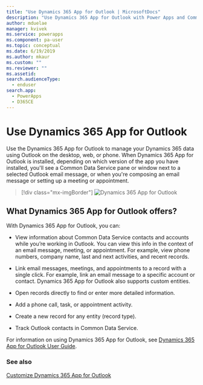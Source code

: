 ```yaml
---
title: "Use Dynamics 365 App for Outlook | MicrosoftDocs"
description: "Use Dynamics 365 App for Outlook with Power Apps and Common Data Service."
author: mduelae
manager: kvivek
ms.service: powerapps
ms.component: pa-user
ms.topic: conceptual
ms.date: 6/19/2019
ms.author: mkaur
ms.custom: ""
ms.reviewer: ""
ms.assetid: 
search.audienceType: 
  - enduser
search.app: 
  - PowerApps
  - D365CE
---
```

# Use Dynamics 365 App for Outlook

Use the Dynamics 365 App for Outlook to manage your Dynamics 365 data using Outlook on the desktop, web, or phone. When Dynamics 365 App for Outlook is installed, depending on which version of the app you have installed, you'll see a Common Data Service pane or window next to a selected Outlook email message, or when you're composing an email message or setting up a meeting or appointment.


   > [!div class="mx-imgBorder"] 
   > ![Dynamics 365 App for Outlook](media/outlookapp.png "Dynamics 365 App for Outlook")

## What Dynamics 365 App for Outlook offers?

With Dynamics 365 App for Outlook, you can:  
  
- View information about Common Data Service contacts and accounts while you’re working in Outlook. You can view this info in the context of an email message, meeting, or appointment. For example, view phone numbers, company name, last and next activities, and recent records. 
  
- Link email messages, meetings, and appointments to a record with a single click. For example, link an email message to a specific account or contact. Dynamics 365 App for Outlook also supports custom entities.  
  
- Open records directly to find or enter more detailed information.  
  
- Add a phone call, task, or appointment activity.  
  
- Create a new record for any entity (record type).  
  
- Track Outlook contacts in Common Data Service.  

For information on using Dynamics 365 App for Outlook, see [Dynamics 365 App for Outlook User Guide](https://docs.microsoft.com/dynamics365/customer-engagement/outlook-app/dynamics-365-app-outlook-user-s-guide).

### See also

[Customize Dynamics 365 App for Outlook](../maker/model-driven-apps/app-for-outlook-customize.md)  


